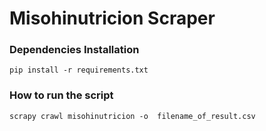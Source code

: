 # Misohinutricion Scraper




### Dependencies Installation
    
    pip install -r requirements.txt


### How to run the script

    
    
    scrapy crawl misohinutricion -o  filename_of_result.csv


